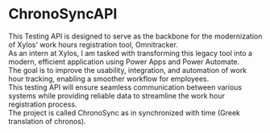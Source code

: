 # ChronoSyncAPI
This Testing API is designed to serve as the backbone for the modernization of Xylos' work hours registration tool, Omnitracker.  
As an intern at Xylos, I am tasked with transforming this legacy tool into a modern, efficient application using Power Apps and Power Automate.  
The goal is to improve the usability, integration, and automation of work hour tracking, enabling a smoother workflow for employees.  
This testing API will ensure seamless communication between various systems while providing reliable data to streamline the work hour registration process.  
The project is called ChronoSync as in synchronized with time (Greek translation of chronos).  

